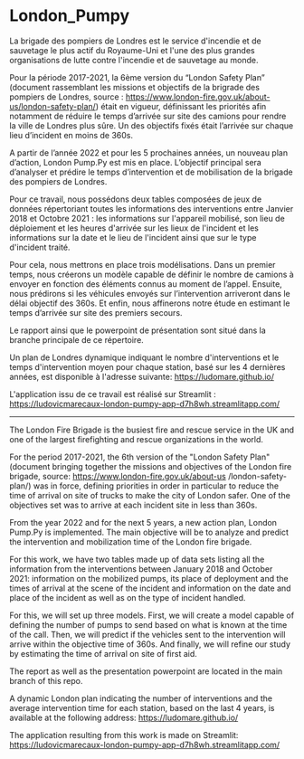 # London_Pumpy

La brigade des pompiers de Londres est le service d'incendie et de sauvetage le plus actif du Royaume-Uni et l'une des plus grandes organisations de lutte contre l'incendie et de sauvetage au monde.

Pour la période 2017-2021, la 6ème version du “London Safety Plan” (document rassemblant les missions et objectifs de la brigrade des pompiers de Londres, source : https://www.london-fire.gov.uk/about-us/london-safety-plan/) était en vigueur, définissant les priorités afin notamment de réduire le temps d’arrivée sur site des camions pour rendre la ville de Londres plus sûre. Un des objectifs fixés était l’arrivée sur chaque lieu d’incident en moins de 360s.

A partir de l’année 2022 et pour les 5 prochaines années, un nouveau plan d’action, London Pump.Py est mis en place. L’objectif principal sera d’analyser et prédire le temps d’intervention et de mobilisation de la brigade des pompiers de Londres.

Pour ce travail, nous possédons deux tables composées de jeux de données répertoriant toutes les informations des interventions entre Janvier 2018 et Octobre 2021 :
les informations sur l'appareil mobilisé, son lieu de déploiement et les heures d'arrivée sur les lieux de l'incident et 
les informations sur la date et le lieu de l'incident ainsi que sur le type d'incident traité.

Pour cela, nous mettrons en place trois modélisations. Dans un premier temps, nous créerons un modèle capable de définir le nombre de camions à envoyer en fonction des éléments connus au moment de l’appel. Ensuite, nous prédirons si les véhicules envoyés sur l’intervention arriveront dans le délai objectif des 360s. Et enfin, nous affinerons notre étude en estimant le temps d’arrivée sur site des premiers secours. 

Le rapport ainsi que le powerpoint de présentation sont situé dans la branche principale de ce répertoire.

Un plan de Londres dynamique indiquant le nombre d'interventions et le temps d'intervention moyen pour chaque station, basé sur les 4 dernières années, est disponible à l'adresse suivante: https://ludomare.github.io/

L'application issu de ce travail est réalisé sur Streamlit : https://ludovicmarecaux-london-pumpy-app-d7h8wh.streamlitapp.com/


-------------------------------------------------------------------------------------------------------------------------------------------------------------------------

The London Fire Brigade is the busiest fire and rescue service in the UK and one of the largest firefighting and rescue organizations in the world.

For the period 2017-2021, the 6th version of the "London Safety Plan" (document bringing together the missions and objectives of the London fire brigade, source: https://www.london-fire.gov.uk/about-us /london-safety-plan/) was in force, defining priorities in order in particular to reduce the time of arrival on site of trucks to make the city of London safer. One of the objectives set was to arrive at each incident site in less than 360s.

From the year 2022 and for the next 5 years, a new action plan, London Pump.Py is implemented. The main objective will be to analyze and predict the intervention and mobilization time of the London fire brigade.

For this work, we have two tables made up of data sets listing all the information from the interventions between January 2018 and October 2021:
information on the mobilized pumps, its place of deployment and the times of arrival at the scene of the incident and
information on the date and place of the incident as well as on the type of incident handled.

For this, we will set up three models. First, we will create a model capable of defining the number of pumps to send based on what is known at the time of the call. Then, we will predict if the vehicles sent to the intervention will arrive within the objective time of 360s. And finally, we will refine our study by estimating the time of arrival on site of first aid.

The report as well as the presentation powerpoint are located in the main branch of this repo.

A dynamic London plan indicating the number of interventions and the average intervention time for each station, based on the last 4 years, is available at the following address: https://ludomare.github.io/

The application resulting from this work is made on Streamlit: https://ludovicmarecaux-london-pumpy-app-d7h8wh.streamlitapp.com/
